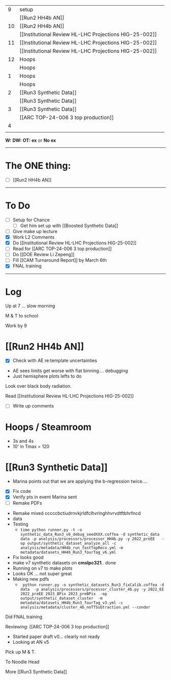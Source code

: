 
|     |                                                        |     |
| --- | ------------------------------------------------------ | --- |
| 9   | setup                                                  |     |
|     | [[Run2 HH4b AN]]                                       |     |
| 10  | [[Run2 HH4b AN]]                                       |     |
|     | [[Institutional Review HL-LHC Projections HIG-25-002]] |     |
| 11  | [[Institutional Review HL-LHC Projections HIG-25-002]] |     |
|     | [[Institutional Review HL-LHC Projections HIG-25-002]] |     |
| 12  | Hoops                                                  |     |
|     | Hoops                                                  |     |
| 1   | Hoops                                                  |     |
|     | Hoops                                                  |     |
| 2   | [[Run3 Synthetic Data]]                                |     |
|     | [[Run3 Synthetic Data]]                                |     |
| 3   | [[Run3 Synthetic Data]]                                |     |
|     | [[ARC TOP-24-006 3 top production]]                    |     |
| 4   |                                                        |     |
|     |                                                        |     |

**W:**
**DW:**
**OT:**
**ex** or **No ex**

---
# The ONE thing: 
- [ ] [[Run2 HH4b AN]]

---
# To Do

- [ ] Setup for Chance
	- [ ] Get him set up with [[Boosted Synthetic Data]]
- [ ] Give make up lecture
- [x] Work L2 Comments
- [x] Do [[Institutional Review HL-LHC Projections HIG-25-002]]
- [ ]  Read for [[ARC TOP-24-006 3 top production]]
- [ ] Do  [[DOE Review Li Zepeng]]
- [ ] Fill [[CAM Turnaround Report]] by March 6th
- [x] FNAL training
---

# Log

Up at 7 ... slow morning

M & T to school 

Work by 9


# [[Run2 HH4b AN]]
- [x] Check with AE re:template uncertainties 
- AE sees limits get worse with flat binning.... debugging
- Just hemisphere plots lefts to do

Look over black body radiation. 

Read [[Institutional Review HL-LHC Projections HIG-25-002]]
- [ ] Write up comments

# Hoops / Steamroom
- 3s and 4s 
- 10' in Tmax = 120

# [[Run3 Synthetic Data]]
- Marina points out that we are applying the b-regression twice....
- [x] Fix code
- [x] Verify pts in event Marina sent
- [ ] Remake PDFs
- Remake mixed cccccbctiudrnvkjrldfclhvrlnghhvrvdtftbhrfncd
- data
- Testing
	- `time python runner.py -t -o synthetic_data_Run3_v6_debug_seedXXX.coffea -d synthetic_data data -p analysis/processors/processor_HH4b.py -y 2022_preEE   -op output/synthetic_dataset_analyze_all -c analysis/metadata/HH4b_run_fastTopReco.yml -m metadata/datasets_HH4b_Run3_fourTag_v6.yml `
 - Fix looks good
 - make v7 synthetic datasets on **cmslpc321**.. done
 - Running on v7 to make plots
 - Looks OK ... not super great
 - Making new pdfs
	 - ` python runner.py -o synthetic_datasets_Run3_fixCalib.coffea -d data  -p analysis/processors/processor_cluster_4b.py -y 2022_EE 2022_preEE 2023_BPix 2023_preBPix  -op output/synthetic_dataset_cluster  -m metadata/datasets_HH4b_Run3_fourTag_v3.yml -c analysis/metadata/cluster_4b_noTTSubtraction.yml --condor`


Did FNAL training

Reviewing: [[ARC TOP-24-006 3 top production]]
- Started paper draft v0... clearly not ready
- Looking at AN v5

Pick up M & T.

To Noodle Head

More [[Run3 Synthetic Data]]